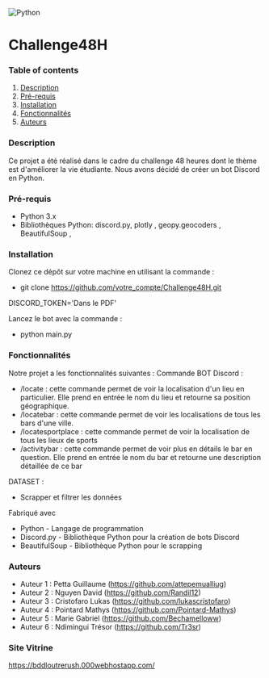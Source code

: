 ![Python](https://img.shields.io/badge/python-3670A0?style=for-the-badge&logo=python&logoColor=ffdd54)
# Challenge48H

### Table of contents
1. [Description](###Description)
2. [Pré-requis](###Pré-requis)
3. [Installation](###Installation)
4. [Fonctionnalités](###Fonctionnalités)
5. [Auteurs](###Auteurs)

### Description

Ce projet a été réalisé dans le cadre du challenge 48 heures dont le thème est d'améliorer la vie étudiante. Nous avons décidé de créer un bot Discord en Python.

### Pré-requis

* Python 3.x 
* Bibliothèques Python: discord.py, plotly , geopy.geocoders , BeautifulSoup , 

### Installation

Clonez ce dépôt sur votre machine en utilisant la commande :

* git clone https://github.com/votre_compte/Challenge48H.git

DISCORD_TOKEN='Dans le PDF'

Lancez le bot avec la commande :

* python main.py

### Fonctionnalités

Notre projet a les fonctionnalités suivantes :
Commande BOT Discord : 

* /locate : cette commande permet de voir la localisation d'un lieu en particulier. Elle prend en entrée le nom du lieu et retourne sa position géographique.
* /locatebar : cette commande permet de voir les localisations de tous les bars d'une ville. 
* /locatesportplace : cette commande permet de voir la localisation de tous les lieux de sports
* /activitybar : cette commande permet de voir plus en détails le bar en question. Elle prend en entrée le nom du bar et retourne une description détaillée de ce bar

DATASET : 
 
* Scrapper et filtrer les données 

Fabriqué avec
* Python - Langage de programmation
* Discord.py - Bibliothèque Python pour la création de bots Discord
* BeautifulSoup - Bibliothèque Python pour le scrapping

### Auteurs

* Auteur 1 : Petta Guillaume (https://github.com/attepemualliug)
* Auteur 2 : Nguyen David (https://github.com/Randil12)
* Auteur 3 : Cristofaro Lukas (https://github.com/lukascristofaro)
* Auteur 4 : Pointard Mathys (https://github.com/Pointard-Mathys)
* Auteur 5 : Marie Gabriel (https://github.com/Bechamelloww)
* Auteur 6 : Ndimingui Trésor (https://github.com/Tr3sr)

### Site Vitrine
https://bddloutrerush.000webhostapp.com/
